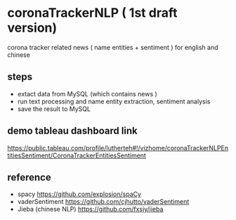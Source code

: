 # coronaTrackerNLP ( 1st draft version)
corona tracker related news ( name entities + sentiment ) for english and chinese

## steps
- extact data from MySQL (which contains news )
- run text processing and name entity extraction, sentiment analysis
- save the result to MySQL


## demo tableau dashboard link
https://public.tableau.com/profile/lutherteh#!/vizhome/coronaTrackerNLPEntitiesSentiment/CoronaTrackerEntitiesSentiment

## reference 
- spacy https://github.com/explosion/spaCy
- vaderSentiment https://github.com/cjhutto/vaderSentiment
- Jieba (chinese NLP) https://github.com/fxsjy/jieba
